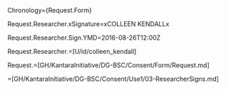 Chronology={Request.Form}

Request.Researcher.xSignature=xCOLLEEN KENDALLx

Request.Researcher.Sign.YMD=2016-08-26T12:00Z

Request.Researcher.=[U/id/colleen_kendall]

Request.=[GH/KantaraInitiative/DG-BSC/Consent/Form/Request.md]

=[GH/KantaraInitiative/DG-BSC/Consent/Use1/03-ResearcherSigns.md]
